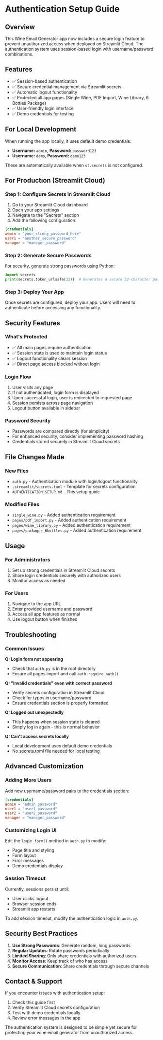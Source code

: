 # Authentication Setup Guide

## Overview

This Wine Email Generator app now includes a secure login feature to prevent unauthorized access when deployed on Streamlit Cloud. The authentication system uses session-based login with username/password combinations.

## Features

- ✅ Session-based authentication
- ✅ Secure credential management via Streamlit secrets
- ✅ Automatic logout functionality
- ✅ Protected all app pages (Single Wine, PDF Import, Wine Library, 6 Bottles Package)
- ✅ User-friendly login interface
- ✅ Demo credentials for testing

## For Local Development

When running the app locally, it uses default demo credentials:

- **Username:** `admin`, **Password:** `password123`
- **Username:** `demo`, **Password:** `demo123`

These are automatically available when `st.secrets` is not configured.

## For Production (Streamlit Cloud)

### Step 1: Configure Secrets in Streamlit Cloud

1. Go to your Streamlit Cloud dashboard
2. Open your app settings
3. Navigate to the "Secrets" section
4. Add the following configuration:

```toml
[credentials]
admin = "your_strong_password_here"
user1 = "another_secure_password"
manager = "manager_password"
```

### Step 2: Generate Secure Passwords

For security, generate strong passwords using Python:

```python
import secrets
print(secrets.token_urlsafe(32))  # Generates a secure 32-character password
```

### Step 3: Deploy Your App

Once secrets are configured, deploy your app. Users will need to authenticate before accessing any functionality.

## Security Features

### What's Protected
- ✅ All main pages require authentication
- ✅ Session state is used to maintain login status
- ✅ Logout functionality clears session
- ✅ Direct page access blocked without login

### Login Flow
1. User visits any page
2. If not authenticated, login form is displayed
3. Upon successful login, user is redirected to requested page
4. Session persists across page navigation
5. Logout button available in sidebar

### Password Security
- Passwords are compared directly (for simplicity)
- For enhanced security, consider implementing password hashing
- Credentials stored securely in Streamlit Cloud secrets

## File Changes Made

### New Files
- `auth.py` - Authentication module with login/logout functionality
- `.streamlit/secrets.toml` - Template for secrets configuration
- `AUTHENTICATION_SETUP.md` - This setup guide

### Modified Files
- `single_wine.py` - Added authentication requirement
- `pages/pdf_import.py` - Added authentication requirement  
- `pages/wine_library.py` - Added authentication requirement
- `pages/packages_6bottles.py` - Added authentication requirement

## Usage

### For Administrators
1. Set up strong credentials in Streamlit Cloud secrets
2. Share login credentials securely with authorized users
3. Monitor access as needed

### For Users
1. Navigate to the app URL
2. Enter provided username and password
3. Access all app features as normal
4. Use logout button when finished

## Troubleshooting

### Common Issues

**Q: Login form not appearing**
- Check that `auth.py` is in the root directory
- Ensure all pages import and call `auth.require_auth()`

**Q: "Invalid credentials" even with correct password**
- Verify secrets configuration in Streamlit Cloud
- Check for typos in username/password
- Ensure credentials section is properly formatted

**Q: Logged out unexpectedly**
- This happens when session state is cleared
- Simply log in again - this is normal behavior

**Q: Can't access secrets locally**
- Local development uses default demo credentials
- No secrets.toml file needed for local testing

## Advanced Customization

### Adding More Users
Add new username/password pairs to the credentials section:

```toml
[credentials]
admin = "admin_password"
user1 = "user1_password"
user2 = "user2_password"
manager = "manager_password"
```

### Customizing Login UI
Edit the `login_form()` method in `auth.py` to modify:
- Page title and styling
- Form layout
- Error messages
- Demo credentials display

### Session Timeout
Currently, sessions persist until:
- User clicks logout
- Browser session ends
- Streamlit app restarts

To add session timeout, modify the authentication logic in `auth.py`.

## Security Best Practices

1. **Use Strong Passwords**: Generate random, long passwords
2. **Regular Updates**: Rotate passwords periodically
3. **Limited Sharing**: Only share credentials with authorized users
4. **Monitor Access**: Keep track of who has access
5. **Secure Communication**: Share credentials through secure channels

## Contact & Support

If you encounter issues with authentication setup:
1. Check this guide first
2. Verify Streamlit Cloud secrets configuration
3. Test with demo credentials locally
4. Review error messages in the app

The authentication system is designed to be simple yet secure for protecting your wine email generator from unauthorized access.